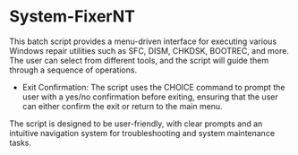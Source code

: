 # System-FixerNT
This batch script provides a menu-driven interface for executing various Windows repair utilities such as SFC, DISM, CHKDSK, BOOTREC, and more. The user can select from different tools, and the script will guide them through a sequence of operations.

- Exit Confirmation: The script uses the CHOICE command to prompt the user with a yes/no confirmation before exiting, ensuring that the user can either confirm the exit or return to the main menu.

The script is designed to be user-friendly, with clear prompts and an intuitive navigation system for troubleshooting and system maintenance tasks.
